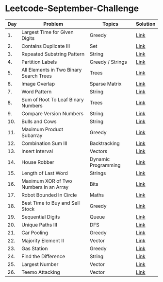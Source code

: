 # Leetcode-September-Challenge
<!-- Tables -->
|Day| Problem     |Topics   |Solution|
|---|-------------|---------|--------|
|1.|Largest Time for Given Digits|Greedy|[Link](https://leetcode.com/explore/featured/card/september-leetcoding-challenge/554/week-1-september-1st-september-7th/3445/)|
|2.|Contains Duplicate III|Set|[Link](https://leetcode.com/explore/challenge/card/september-leetcoding-challenge/554/week-1-september-1st-september-7th/3446/)|
|3.|Repeated Substring Pattern|String|[Link](https://leetcode.com/explore/challenge/card/september-leetcoding-challenge/554/week-1-september-1st-september-7th/3447/)|
|4.|Partition Labels|Greedy / Strings|[Link](https://leetcode.com/explore/challenge/card/september-leetcoding-challenge/554/week-1-september-1st-september-7th/3448/)|
|5.|All Elements in Two Binary Search Trees|Trees|[Link](https://leetcode.com/explore/challenge/card/september-leetcoding-challenge/554/week-1-september-1st-september-7th/3449/)|
|6.|Image Overlap|Sparse Matrix|[Link](https://leetcode.com/explore/challenge/card/september-leetcoding-challenge/554/week-1-september-1st-september-7th/3450/)|
|7.|Word Pattern|String|[Link](https://leetcode.com/explore/challenge/card/september-leetcoding-challenge/554/week-1-september-1st-september-7th/3451/)|
|8.|Sum of Root To Leaf Binary Numbers|Trees|[Link](https://leetcode.com/explore/challenge/card/september-leetcoding-challenge/555/week-2-september-8th-september-14th/3453/)|
|9.|Compare Version Numbers|String|[Link](https://leetcode.com/explore/challenge/card/september-leetcoding-challenge/555/week-2-september-8th-september-14th/3454/)|
|10.|Bulls and Cows|String|[Link](https://leetcode.com/explore/challenge/card/september-leetcoding-challenge/555/week-2-september-8th-september-14th/3455/)|
|11.|Maximum Product Subarray|Greedy|[Link](https://leetcode.com/explore/challenge/card/september-leetcoding-challenge/555/week-2-september-8th-september-14th/3456/)|
|12.|Combination Sum III|Backtracking|[Link](https://leetcode.com/explore/challenge/card/september-leetcoding-challenge/555/week-2-september-8th-september-14th/3457/)|
|13.|Insert Interval|Vectors|[Link](https://leetcode.com/explore/challenge/card/september-leetcoding-challenge/555/week-2-september-8th-september-14th/3458/)|
|14.|House Robber|Dynamic Programming|[Link](https://leetcode.com/explore/challenge/card/september-leetcoding-challenge/555/week-2-september-8th-september-14th/3459/)|
|15.|Length of Last Word|Strings|[Link](https://leetcode.com/explore/challenge/card/september-leetcoding-challenge/556/week-3-september-15th-september-21st/3461/)|
|16.|Maximum XOR of Two Numbers in an Array|Bits|[Link](https://leetcode.com/explore/challenge/card/september-leetcoding-challenge/556/week-3-september-15th-september-21st/3462/)|
|17.|Robot Bounded In Circle|Maths|[Link](https://leetcode.com/explore/challenge/card/september-leetcoding-challenge/556/week-3-september-15th-september-21st/3463/)|
|18.|Best Time to Buy and Sell Stock|Greedy|[Link](https://leetcode.com/explore/challenge/card/september-leetcoding-challenge/556/week-3-september-15th-september-21st/3464/)|
|19.|Sequential Digits|Queue|[Link](https://leetcode.com/explore/challenge/card/september-leetcoding-challenge/556/week-3-september-15th-september-21st/3465/)|
|20.|Unique Paths III|DFS|[Link](https://leetcode.com/explore/challenge/card/september-leetcoding-challenge/556/week-3-september-15th-september-21st/3466/)|
|21.|Car Pooling|Greedy|[Link](https://leetcode.com/explore/challenge/card/september-leetcoding-challenge/556/week-3-september-15th-september-21st/3467/)|
|22.|Majority Element II|Vector|[Link](https://leetcode.com/explore/challenge/card/september-leetcoding-challenge/557/week-4-september-22nd-september-28th/3469/)|
|23.|Gas Station|Greedy|[Link](https://leetcode.com/explore/challenge/card/september-leetcoding-challenge/557/week-4-september-22nd-september-28th/3470/)|
|24.|Find the Difference|String|[Link](https://leetcode.com/explore/challenge/card/september-leetcoding-challenge/557/week-4-september-22nd-september-28th/3471/)|
|25.|Largest Number|Vector|[Link](https://leetcode.com/explore/challenge/card/september-leetcoding-challenge/557/week-4-september-22nd-september-28th/3472/)|
|26.|Teemo Attacking|Vector|[Link](https://leetcode.com/explore/challenge/card/september-leetcoding-challenge/557/week-4-september-22nd-september-28th/3473/)|
